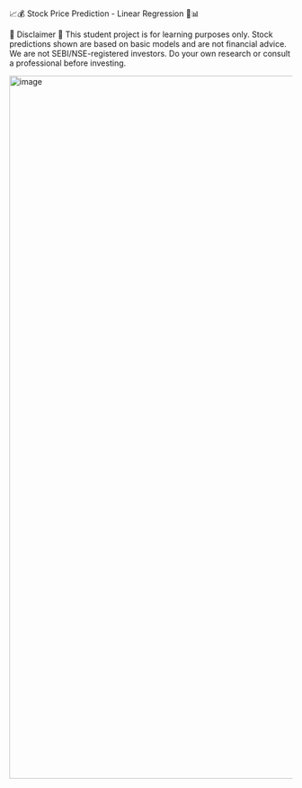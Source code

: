 📈💰 Stock Price Prediction - Linear Regression 🚀📊


🚨 Disclaimer 🚨 This student project is for learning purposes only. Stock predictions shown are based on basic models and are not financial advice. We are not SEBI/NSE-registered investors. Do your own research or consult a professional before investing.



<img width="2304" height="1249" alt="image" src="https://github.com/user-attachments/assets/7eee2cf9-c8bf-4472-bae4-185262b9c931" />


                                                                                                                                                                                                   

